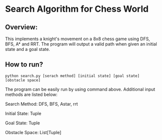 # Search Algorithm for Chess World


## Overview:
This implements a knight's movement on a 8x8 chess game using DFS, BFS, A* and RRT. The program will output a valid path when given an initial state and a goal state.


## How to run?
```
python search.py [serach method] [initial state] [goal state] [obstacle space]
```

The program can be easily run by using command above. Additional input methods are listed below:

Search Method: DFS, BFS, Astar, rrt

Initial State: Tuple

Goal State: Tuple

Obstacle Space: List[Tuple]


